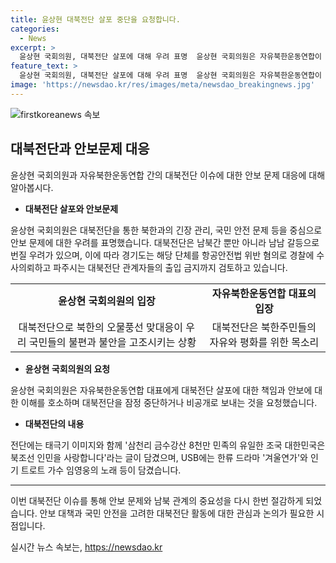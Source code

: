 ```yaml
---
title: 윤상현 대북전단 살포 중단을 요청합니다.
categories:
  - News
excerpt: >
  윤상현 국회의원, 대북전단 살포에 대해 우려 표명  윤상현 국회의원은 자유북한운동연합이 북한으로 대북전단 30만장을 살포한 것과 관련해 우려를 표명했다. 경기도는 해당 단체를 항공안전법 위반 혐의로 경찰에 수사의뢰했고, 대북전단이 남북갈등으로 번짐에 대해 우려를 표현했다. 또한 자유북한운동연합에 대해 대북전단 살포를 잠정 중단하거나 비공개로 보내달라고 요청했다.
feature_text: >
  윤상현 국회의원, 대북전단 살포에 대해 우려 표명  윤상현 국회의원은 자유북한운동연합이 북한으로 대북전단 30만장을 살포한 것과 관련해 우려를 표명했다. 경기도는 해당 단체를 항공안전법 위반 혐의로 경찰에 수사의뢰했고, 대북전단이 남북갈등으로 번짐에 대해 우려를 표현했다. 또한 자유북한운동연합에 대해 대북전단 살포를 잠정 중단하거나 비공개로 보내달라고 요청했다.
image: 'https://newsdao.kr/res/images/meta/newsdao_breakingnews.jpg'
---
```


<p><img src="https://newsdao.kr/res/images/meta/newsdao_breakingnews.jpg" alt="firstkoreanews 속보" /></p>

<h2 data-ke-size="size26">대북전단과 안보문제 대응</h2>

<p data-ke-size="size16">윤상현 국회의원과 자유북한운동연합 간의 대북전단 이슈에 대한 안보 문제 대응에 대해 알아봅시다.</p>

<ul>
  <li><b>대북전단 살포와 안보문제</b></li>
</ul>

<p data-ke-size="size16">윤상현 국회의원은 대북전단을 통한 북한과의 긴장 관리, 국민 안전 문제 등을 중심으로 안보 문제에 대한 우려를 표명했습니다. 대북전단은 남북간 뿐만 아니라 남남 갈등으로 번질 우려가 있으며, 이에 따라 경기도는 해당 단체를 항공안전법 위반 혐의로 경찰에 수사의뢰하고 파주시는 대북전단 관계자들의 출입 금지까지 검토하고 있습니다.</p>

<table>
  <tr>
    <td style="text-align: center; height: 17px;"><b>윤상현 국회의원의 입장</b></td>
    <td style="text-align: center; height: 17px;"><b>자유북한운동연합 대표의 입장</b></td>
  </tr>
  <tr>
    <td style="text-align: center; height: 17px;">대북전단으로 북한의 오물풍선 맞대응이 우리 국민들의 불편과 불안을 고조시키는 상황</td>
    <td style="text-align: center; height: 17px;">대북전단은 북한주민들의 자유와 평화를 위한 목소리</td>
  </tr>
</table>

<ul>
  <li><b>윤상현 국회의원의 요청</b></li>
</ul>

<p data-ke-size="size16">윤상현 국회의원은 자유북한운동연합 대표에게 대북전단 살포에 대한 책임과 안보에 대한 이해를 호소하며 대북전단을 잠정 중단하거나 비공개로 보내는 것을 요청했습니다.</p>

<ul>
  <li><b>대북전단의 내용</b></li>
</ul>

<p data-ke-size="size16">전단에는 태극기 이미지와 함께 '삼천리 금수강산 8천만 민족의 유일한 조국 대한민국은 북조선 인민을 사랑합니다'라는 글이 담겼으며, USB에는 한류 드라마 '겨울연가'와 인기 트로트 가수 임영웅의 노래 등이 담겼습니다.</p>

<hr>

<p data-ke-size="size16">이번 대북전단 이슈를 통해 안보 문제와 남북 관계의 중요성을 다시 한번 절감하게 되었습니다. 안보 대책과 국민 안전을 고려한 대북전단 활동에 대한 관심과 논의가 필요한 시점입니다.</p>
실시간 뉴스 속보는, <a href="https://newsdao.kr" rel="dofollow">https://newsdao.kr</a>


